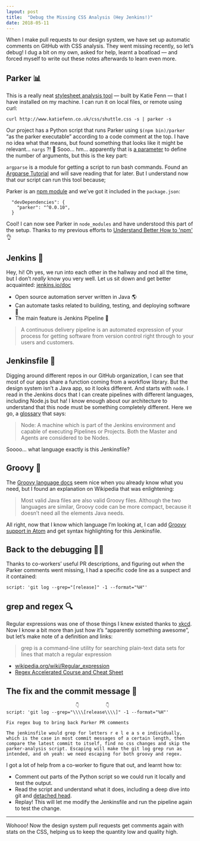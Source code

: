 ```yaml
---
layout: post
title:  "Debug the Missing CSS Analysis (Hey Jenkins!)"
date: 2018-05-11
---
```


When I make pull requests to our design system, we have set up automatic comments on GitHub with CSS analysis. They went missing recently, so let’s debug! I dug a bit on my own, asked for help, learnt a boatload — and forced myself to write out these notes afterwards to learn even more.

## Parker 📊

This is a really neat [stylesheet analysis tool](https://github.com/katiefenn/parker/) — built by Katie Fenn — that I have installed on my machine. I can run it on local files, or remote using curl:

```
curl http://www.katiefenn.co.uk/css/shuttle.css -s | parker -s
```

Our project has a Python script that runs Parker using `$(npm bin)/parker` “as the parker executable” according to a code comment at the top. I have no idea what that means, but found something that looks like it might be relevant… `nargs` ?! 🤔 Sooo… hm… apparently that is [a&nbsp;parameter](https://docs.python.org/3/library/argparse.html#the-add-argument-method) to define the number of arguments, but this is the key part:

`argparse` is a module for getting a script to run bash commands. Found an [Argparse Tutorial](https://docs.python.org/3.6/howto/argparse.html) and will save reading that for later. But I understand now that our script can run this tool because;

Parker is an [npm module](https://www.npmjs.com/package/parker) and we’ve got it included in the `package.json`:

```
  "devDependencies": {
    "parker": "^0.0.10",
  }
```

Cool! I can now see Parker in `node_modules` and have understood this part of the setup. Thanks to my previous efforts to [Understand Better How to 'npm'](https://elisabethirgens.github.io/notes/2018/02/npm/) 👌

## Jenkins 👋

Hey, hi! Oh yes, we run into each other in the hallway and nod all the time, but I don’t _really_ know you very well. Let us sit down and get better acquainted: [jenkins.io/doc](https://jenkins.io/doc/)

* Open source automation server written in Java 🌎
* Can automate tasks related to building, testing, and deploying software 🚀
* The main feature is Jenkins Pipeline 🔧

> A continuous delivery pipeline is an automated expression of your process for getting software from version control right through to your users and customers.

## Jenkinsfile 👀

Digging around different repos in our GitHub organization, I can see that most of our apps share a function coming from a workflow library. But the design system isn’t a Java app, so it looks different. And starts with `node`. I read in the Jenkins docs that I can create pipelines with different languages, including Node.js but ha! I know enough about our architecture to understand that this node must be something completely different. Here we go, a [glossary](https://jenkins.io/doc/book/glossary/) that says:

> Node: A machine which is part of the Jenkins environment and capable of executing Pipelines or Projects. Both the Master and Agents are considered to be Nodes.

Soooo… what language exactly is this Jenkinsfile?

## Groovy 🕺

The [Groovy language docs](http://docs.groovy-lang.org/) seem nice when you already know what you need, but I found an explanation on Wikipedia that was enlightening:

> Most valid Java files are also valid Groovy files. Although the two languages are similar, Groovy code can be more compact, because it doesn’t need all the elements Java needs.

All right, now that I know which language I’m looking at, I can add [Groovy support in Atom](https://atom.io/packages/language-groovy) and get syntax highlighting for this Jenkinsfile.

## Back to the debugging 🕵️‍♀️

Thanks to co-workers’ useful PR descriptions, and figuring out _when_ the Parker comments went missing, I had a specific code line as a suspect and it contained:

```
script: 'git log --grep="[release]" -1 --format="%H"'
```


## grep and regex 🔍

Regular expressions was one of those things I knew existed thanks to [xkcd](https://xkcd.com/208/). Now I know a bit more than just how it’s “apparently something awesome”, but let’s make note of a definition and links:

> grep is a command-line utility for searching plain-text data sets for lines that match a regular expression

* [wikipedia.org/wiki/Regular_expression](https://en.wikipedia.org/wiki/Regular_expression)
* [Regex Accelerated Course and Cheat Sheet](http://www.rexegg.com/regex-quickstart.html#ref)

##  The fix and the commit message 🐛

```
                          👇          👇
script: 'git log --grep="\\\\[release\\\\]" -1 --format="%H"'

Fix regex bug to bring back Parker PR comments

The jenkinsfile would grep for letters r e l e a s e individually,
which is the case in most commit messages of a certain length, then
compare the latest commit to itself, find no css changes and skip the
parker-analysis script. Escaping will make the git log grep run as
intended, and oh yeah: we need escaping for both groovy and regex.
```

I got a lot of help from a co-worker to figure that out, and learnt how to:

* Comment out parts of the Python script so we could run it locally and test the output.
* Read the script and understand what it does, including a deep dive into git and [detached head](https://www.atlassian.com/git/tutorials/using-branches/git-checkout).
* Replay! This will let me modify the Jenkinsfile and run the pipeline again to test the change.

---

Wohooo! Now the design system pull requests get comments again with stats on the CSS, helping us to keep the quantity low and quality high.

